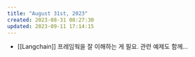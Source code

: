 ```yaml
---
title: "August 31st, 2023"
created: 2023-08-31 08:27:30
updated: 2023-09-11 17:14:15
---
```

  * [[Langchain]] 프레임웍을 잘 이해하는 게 필요. 관련 예제도 함께...
